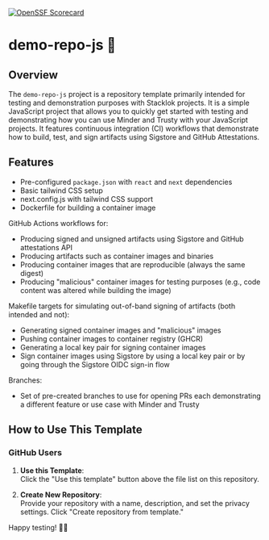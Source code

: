 [![OpenSSF Scorecard](https://api.scorecard.dev/projects/github.com/Stacklok-Demo-Org/scorecard-demo/badge)](https://scorecard.dev/viewer/?uri=github.com/Stacklok-Demo-Org/scorecard-demo)

# demo-repo-js 🦦

## Overview

The `demo-repo-js` project is a repository template primarily intended for testing and
demonstration purposes with Stacklok projects. It is a simple JavaScript project that allows you to
quickly get started with testing and demonstrating how you can use Minder and Trusty with
your JavaScript projects. It features continuous integration (CI) workflows that demonstrate how to
build, test, and sign artifacts using Sigstore and GitHub Attestations.

## Features

- Pre-configured `package.json` with `react` and `next` dependencies
- Basic tailwind CSS setup
- next.config.js with tailwind CSS support
- Dockerfile for building a container image

GitHub Actions workflows for:

- Producing signed and unsigned artifacts using Sigstore and GitHub attestations API
- Producing artifacts such as container images and binaries
- Producing container images that are reproducible (always the same digest)
- Producing "malicious" container images for testing purposes (e.g., code content was altered while building the image)

Makefile targets for simulating out-of-band signing of artifacts (both intended and not):

- Generating signed container images and "malicious" images
- Pushing container images to container registry (GHCR)
- Generating a local key pair for signing container images
- Sign container images using Sigstore by using a local key pair or by going through the Sigstore OIDC sign-in flow

Branches:

- Set of pre-created branches to use for opening PRs each demonstrating a different feature or use case with Minder and Trusty

## How to Use This Template

### GitHub Users

1. **Use this Template**:  
   Click the "Use this template" button above the file list on this repository.

2. **Create New Repository**:  
   Provide your repository with a name, description, and set the privacy settings. Click "Create repository from template."

Happy testing! 🦦🎉
